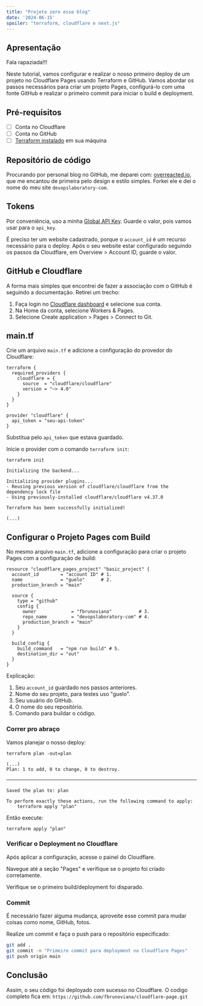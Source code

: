 ```yaml
---
title: "Projeto zero esse blog"
date: '2024-06-15'
spoiler: "terraform, cloudflare e next.js"
---
```

## Apresentação

Fala rapaziada!!!

Neste tutorial, vamos configurar e realizar o nosso primeiro deploy de um projeto no Cloudflare Pages usando Terraform e GitHub. Vamos abordar os passos necessários para criar um projeto Pages, configurá-lo com uma fonte GitHub e realizar o primeiro commit para iniciar o build e deployment.

## Pré-requisitos
- [ ] Conta no Cloudflare
- [ ] Conta no GitHub 
- [ ] [Terraform instalado](https://developer.hashicorp.com/terraform/install) em sua máquina 

## Repositório de código

Procurando por personal blog no GitHub, me deparei com: [overreacted.io](https://github.com/gaearon/overreacted.io), que me encantou de primeira pelo design e estilo simples. Forkei ele e dei o nome do meu site `devopslaboratory-com`.

## Tokens

Por conveniência, uso a minha [Global API Key](https://dash.cloudflare.com/profile/api-tokens). Guarde o valor, pois vamos usar para o `api_key`.

É preciso ter um website cadastrado, porque o `account_id` é um recurso necessário para o deploy. Após o seu website estar configurado seguindo os passos da Cloudflare, em Overview > Account ID, guarde o valor.

## GitHub e Cloudflare

A forma mais simples que encontrei de fazer a associação com o GitHub é seguindo a documentação. Retirei um trecho:

1. Faça login no [Cloudflare dashboard](https://dash.cloudflare.com/) e selecione sua conta.
2. Na Home da conta, selecione Workers & Pages.
3. Selecione Create application > Pages > Connect to Git.

## main.tf 

Crie um arquivo `main.tf` e adicione a configuração do provedor do Cloudflare:

```hcl
terraform {
  required_providers {
    cloudflare = {
      source  = "cloudflare/cloudflare"
      version = "~> 4.0"
    }
  }
}

provider "cloudflare" {
  api_token = "seu-api-token"
}
```

Substitua pelo `api_token` que estava guardado.

Inicie o provider com o comando `terraform init`:

```shell
terraform init   

Initializing the backend...

Initializing provider plugins...
- Reusing previous version of cloudflare/cloudflare from the dependency lock file
- Using previously-installed cloudflare/cloudflare v4.37.0

Terraform has been successfully initialized!

(...)
```

## Configurar o Projeto Pages com Build

No mesmo arquivo `main.tf`, adicione a configuração para criar o projeto Pages com a configuração de build:

```hcl
resource "cloudflare_pages_project" "basic_project" {
  account_id        = "account ID" # 1.
  name              = "guelo"      # 2. 
  production_branch = "main"

  source {
    type = "github"
    config {
      owner             = "fbrunoviana"          # 3.
      repo_name         = "devopslaboratory-com" # 4.
      production_branch = "main"
    }
  }

  build_config {
    build_command   = "npm run build" # 5.
    destination_dir = "out"
  }
}
```

Explicação:

1. Seu `account_id` guardado nos passos anteriores.
2. Nome do seu projeto, para testes uso "guelo".
3. Seu usuário do GitHub.
4. O nome do seu repositório.
5. Comando para buildar o código.

### Correr pro abraço

Vamos planejar o nosso deploy:

```shell
terraform plan -out=plan

(...)
Plan: 1 to add, 0 to change, 0 to destroy.

───────────────────────────────────────────────────────────────────────────────────────────────────────────────────────────────────

Saved the plan to: plan

To perform exactly these actions, run the following command to apply:
    terraform apply "plan"
```

Então execute:

```shell
terraform apply "plan"
```

### Verificar o Deployment no Cloudflare

Após aplicar a configuração, acesse o painel do Cloudflare.

Navegue até a seção "Pages" e verifique se o projeto foi criado corretamente.

Verifique se o primeiro build/deployment foi disparado.

### Commit 

É necessário fazer alguma mudança, aproveite esse commit para mudar coisas como nome, GitHub, fotos.

Realize um commit e faça o push para o repositório especificado:

```bash
git add .
git commit -m "Primeiro commit para deployment no Cloudflare Pages"
git push origin main
```

## Conclusão

Assim, o seu código foi deployado com sucesso no Cloudflare. O codigo completo fica em: `https://github.com/fbrunoviana/cloudflare-page.git`